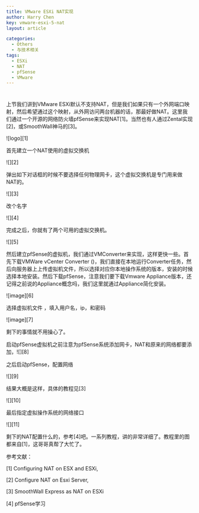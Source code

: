 ```yaml
---
title: VMware ESXi NAT实现
author: Harry Chen
key: vmware-esxi-5-nat
layout: article

categories:
  - Others
  - 与技术相关
tags:
  - ESXi
  - NAT
  - pfSense
  - VMware
---
```

# 

  上节我们讲到VMware ESXi默认不支持NAT，但是我们如果只有一个外网端口映射，然后希望通过这个映射，从外网访问两台机器的话，那最好做NAT。这里我们通过一个开源的网络防火墙pfSense来实现NAT[1]。当然也有人通过Zental实现[2]，或SmoothWall神马的[3]。

![logo][1]

  首先建立一个NAT使用的虚拟交换机

![][2]

  弹出如下对话框的时候不要选择任何物理网卡，这个虚拟交换机是专门用来做NAT的。

![][3]

  改个名字

![][4]

  完成之后，你就有了两个可用的虚拟交换机。

![][5]

  然后建立pfSense的虚拟机，我们通过VMConverter来实现，这样更快一些。首先下载VMWare vCenter Converter ()，我们直接在本地运行Converter任务，然后向服务器上上传虚拟机文件，所以选择对应你本地操作系统的版本，安装的时候选择本地安装。然后下载pfSense，注意我们要下载Vmware Appliance版本，还记得之前说的Appliance概念吗，我们这里就通过Appliance简化安装。

![image][6]

  选择虚拟机文件 ，填入用户名，ip，和密码

![image][7]

  剩下的事情就不用操心了。

  启动pfSense虚拟机之前注意为pfSense系统添加网卡，NAT和原来的网络都要添加，![][8]

  之后启动pfSense，配置网络

![][9]

  结果大概是这样，具体的教程见[3]

![][10]

  最后指定虚拟操作系统的网络接口

![][11]

  剩下的NAT配置什么的，参考[4]吧。一系列教程，讲的非常详细了。教程里的图都来自[1]，这哥哥真帮了大忙了。

参考文献：

[1] Configuring NAT on ESX and ESXi,



[2] Configure NAT on Esxi Server,



[3] SmoothWall Express as NAT on ESXi



[4] pfSense学习



